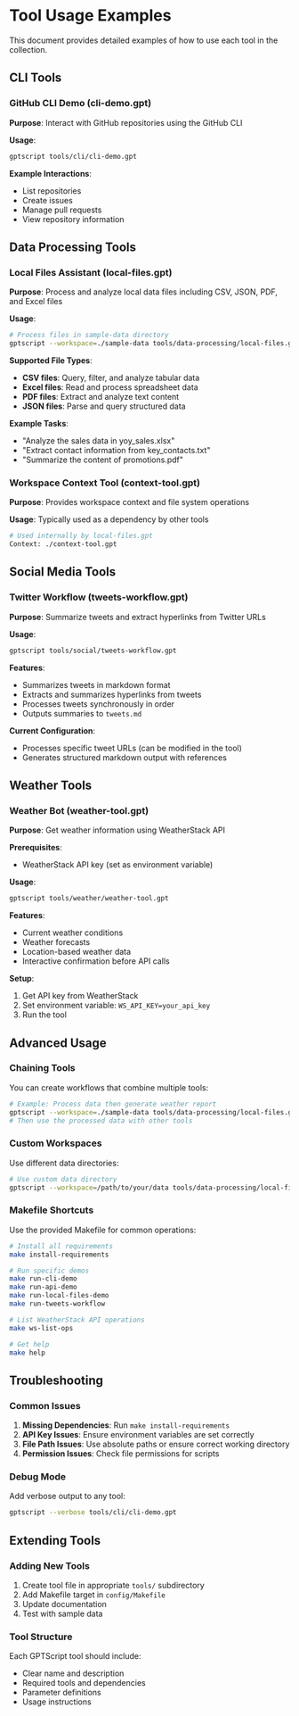 # Tool Usage Examples

This document provides detailed examples of how to use each tool in the collection.

## CLI Tools

### GitHub CLI Demo (cli-demo.gpt)

**Purpose**: Interact with GitHub repositories using the GitHub CLI

**Usage**:
```bash
gptscript tools/cli/cli-demo.gpt
```

**Example Interactions**:
- List repositories
- Create issues
- Manage pull requests
- View repository information

## Data Processing Tools

### Local Files Assistant (local-files.gpt)

**Purpose**: Process and analyze local data files including CSV, JSON, PDF, and Excel files

**Usage**:
```bash
# Process files in sample-data directory
gptscript --workspace=./sample-data tools/data-processing/local-files.gpt
```

**Supported File Types**:
- **CSV files**: Query, filter, and analyze tabular data
- **Excel files**: Read and process spreadsheet data
- **PDF files**: Extract and analyze text content
- **JSON files**: Parse and query structured data

**Example Tasks**:
- "Analyze the sales data in yoy_sales.xlsx"
- "Extract contact information from key_contacts.txt"
- "Summarize the content of promotions.pdf"

### Workspace Context Tool (context-tool.gpt)

**Purpose**: Provides workspace context and file system operations

**Usage**: Typically used as a dependency by other tools
```bash
# Used internally by local-files.gpt
Context: ./context-tool.gpt
```

## Social Media Tools

### Twitter Workflow (tweets-workflow.gpt)

**Purpose**: Summarize tweets and extract hyperlinks from Twitter URLs

**Usage**:
```bash
gptscript tools/social/tweets-workflow.gpt
```

**Features**:
- Summarizes tweets in markdown format
- Extracts and summarizes hyperlinks from tweets
- Processes tweets synchronously in order
- Outputs summaries to `tweets.md`

**Current Configuration**:
- Processes specific tweet URLs (can be modified in the tool)
- Generates structured markdown output with references

## Weather Tools

### Weather Bot (weather-tool.gpt)

**Purpose**: Get weather information using WeatherStack API

**Prerequisites**:
- WeatherStack API key (set as environment variable)

**Usage**:
```bash
gptscript tools/weather/weather-tool.gpt
```

**Features**:
- Current weather conditions
- Weather forecasts
- Location-based weather data
- Interactive confirmation before API calls

**Setup**:
1. Get API key from WeatherStack
2. Set environment variable: `WS_API_KEY=your_api_key`
3. Run the tool

## Advanced Usage

### Chaining Tools

You can create workflows that combine multiple tools:

```bash
# Example: Process data then generate weather report
gptscript --workspace=./sample-data tools/data-processing/local-files.gpt
# Then use the processed data with other tools
```

### Custom Workspaces

Use different data directories:

```bash
# Use custom data directory
gptscript --workspace=/path/to/your/data tools/data-processing/local-files.gpt
```

### Makefile Shortcuts

Use the provided Makefile for common operations:

```bash
# Install all requirements
make install-requirements

# Run specific demos
make run-cli-demo
make run-api-demo
make run-local-files-demo
make run-tweets-workflow

# List WeatherStack API operations
make ws-list-ops

# Get help
make help
```

## Troubleshooting

### Common Issues

1. **Missing Dependencies**: Run `make install-requirements`
2. **API Key Issues**: Ensure environment variables are set correctly
3. **File Path Issues**: Use absolute paths or ensure correct working directory
4. **Permission Issues**: Check file permissions for scripts

### Debug Mode

Add verbose output to any tool:
```bash
gptscript --verbose tools/cli/cli-demo.gpt
```

## Extending Tools

### Adding New Tools

1. Create tool file in appropriate `tools/` subdirectory
2. Add Makefile target in `config/Makefile`
3. Update documentation
4. Test with sample data

### Tool Structure

Each GPTScript tool should include:
- Clear name and description
- Required tools and dependencies
- Parameter definitions
- Usage instructions
